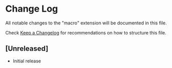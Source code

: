 # Change Log
All notable changes to the "macro" extension will be documented in this file.

Check [Keep a Changelog](http://keepachangelog.com/) for recommendations on how to structure this file.

## [Unreleased]
- Initial release